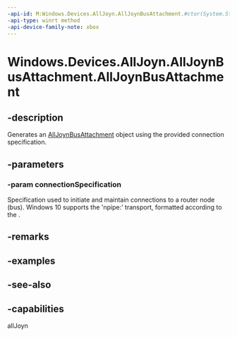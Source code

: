 ```yaml
---
-api-id: M:Windows.Devices.AllJoyn.AllJoynBusAttachment.#ctor(System.String)
-api-type: winrt method
-api-device-family-note: xbox
---
```


<!-- Method syntax
public AllJoynBusAttachment(System.String connectionSpecification)
-->

# Windows.Devices.AllJoyn.AllJoynBusAttachment.AllJoynBusAttachment

## -description
Generates an [AllJoynBusAttachment](alljoynbusattachment.md) object using the provided connection specification.

## -parameters
### -param connectionSpecification
Specification used to initiate and maintain connections to a router node (bus). Windows 10 supports the 'npipe:' transport, formatted according to the .

## -remarks

## -examples

## -see-also


## -capabilities
allJoyn
